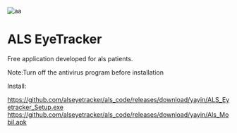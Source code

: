 ![aa](https://github.com/alseyetracker/als_code/assets/142795666/6911c75f-9e18-47a7-b325-2469368959c5)

# ALS EyeTracker
Free application developed for als patients.

Note:Turn off the antivirus program before installation

Install:

https://github.com/alseyetracker/als_code/releases/download/yayin/ALS_Eyetracker_Setup.exe
https://github.com/alseyetracker/als_code/releases/download/yayin/Als_Mobil.apk
